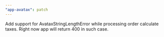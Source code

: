 ```yaml
---
"app-avatax": patch
---
```


Add support for AvataxStringLengthError while processing order calculate taxes. Right now app will return 400 in such case.
